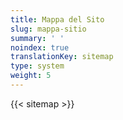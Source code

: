 ```yaml
---
title: Mappa del Sito
slug: mappa-sitio
summary: ' '
noindex: true
translationKey: sitemap
type: system
weight: 5
---
```

{{< sitemap >}}